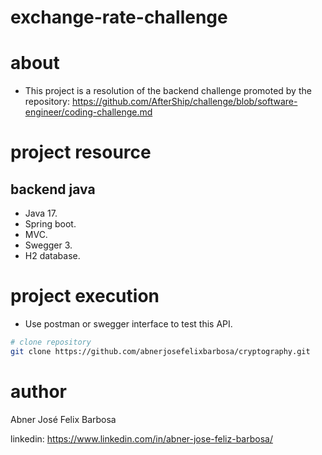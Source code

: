 # exchange-rate-challenge

# about

- This project is a resolution of the backend challenge promoted by the repository: https://github.com/AfterShip/challenge/blob/software-engineer/coding-challenge.md

# project resource

## backend java

- Java 17.
- Spring boot.
- MVC.
- Swegger 3.
- H2 database.

# project execution

- Use postman or swegger interface to test this API.

```bash
# clone repository
git clone https://github.com/abnerjosefelixbarbosa/cryptography.git
```

# author 

Abner José Felix Barbosa

linkedin: https://www.linkedin.com/in/abner-jose-feliz-barbosa/
